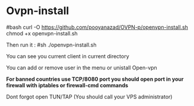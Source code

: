 # Ovpn-install

#bash
curl -O https://github.com/pooyanazad/OVPN-p/openvpn-install.sh
chmod +x openvpn-install.sh


Then run it :
#sh
./openvpn-install.sh


You can see you current client in current directory

You can add or remove user in the menu or unistall Open-vpn

**For banned countries use TCP/8080 port you should open port in your firewall with iptables or firewall-cmd commands**

Dont forgot open TUN/TAP (You should call your VPS administrator)

